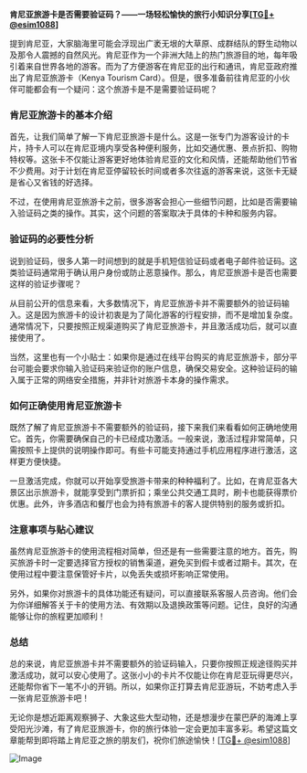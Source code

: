 **肯尼亚旅游卡是否需要验证码？——一场轻松愉快的旅行小知识分享[[TG💪+ @esim1088](https://t.me/s/esim1088)]**

提到肯尼亚，大家脑海里可能会浮现出广袤无垠的大草原、成群结队的野生动物以及那令人震撼的自然风光。肯尼亚作为一个非洲大陆上的热门旅游目的地，每年吸引着来自世界各地的游客。而为了方便游客在肯尼亚的出行和通讯，肯尼亚政府推出了肯尼亚旅游卡（Kenya Tourism Card）。但是，很多准备前往肯尼亚的小伙伴可能都会有一个疑问：这个旅游卡是不是需要验证码呢？

### 肯尼亚旅游卡的基本介绍

首先，让我们简单了解一下肯尼亚旅游卡是什么。这是一张专门为游客设计的卡片，持卡人可以在肯尼亚境内享受各种便利服务，比如交通优惠、景点折扣、购物特权等。这张卡不仅能让游客更好地体验肯尼亚的文化和风情，还能帮助他们节省不少费用。对于计划在肯尼亚停留较长时间或者多次往返的游客来说，这张卡无疑是省心又省钱的好选择。

不过，在使用肯尼亚旅游卡之前，很多游客会担心一些细节问题，比如是否需要输入验证码之类的操作。其实，这个问题的答案取决于具体的卡种和服务内容。

### 验证码的必要性分析

说到验证码，很多人第一时间想到的就是手机短信验证码或者电子邮件验证码。这类验证码通常用于确认用户身份或防止恶意操作。那么，肯尼亚旅游卡是否也需要这样的验证步骤呢？

从目前公开的信息来看，大多数情况下，肯尼亚旅游卡并不需要额外的验证码输入。这是因为旅游卡的设计初衷是为了简化游客的行程安排，而不是增加复杂度。通常情况下，只要按照正规渠道购买了肯尼亚旅游卡，并且激活成功后，就可以直接使用了。

当然，这里也有一个小贴士：如果你是通过在线平台购买的肯尼亚旅游卡，部分平台可能会要求你输入验证码来验证你的账户信息，确保交易安全。这种验证码的输入属于正常的网络安全措施，并非针对旅游卡本身的操作需求。

### 如何正确使用肯尼亚旅游卡

既然了解了肯尼亚旅游卡不需要额外的验证码，接下来我们来看看如何正确地使用它。首先，你需要确保自己的卡已经成功激活。一般来说，激活过程非常简单，只需按照卡上提供的说明操作即可。有些卡可能支持通过手机应用程序进行激活，这样更方便快捷。

一旦激活完成，你就可以开始享受旅游卡带来的种种福利了。比如，在肯尼亚各大景区出示旅游卡，就能享受到门票折扣；乘坐公共交通工具时，刷卡也能获得票价优惠。此外，许多酒店和餐厅也会为持有旅游卡的客人提供特别的服务或折扣。

### 注意事项与贴心建议

虽然肯尼亚旅游卡的使用流程相对简单，但还是有一些需要注意的地方。首先，购买旅游卡时一定要选择官方授权的销售渠道，避免买到假卡或者过期卡。其次，在使用过程中要注意保管好卡片，以免丢失或损坏影响正常使用。

另外，如果你对旅游卡的具体功能还有疑问，可以直接联系客服人员咨询。他们会为你详细解答关于卡的使用方法、有效期以及退换政策等问题。记住，良好的沟通能够让你的旅程更加顺利！

### 总结

总的来说，肯尼亚旅游卡并不需要额外的验证码输入，只要你按照正规途径购买并激活成功，就可以安心使用了。这张小小的卡片不仅能让你在肯尼亚玩得更尽兴，还能帮你省下一笔不小的开销。所以，如果你正打算去肯尼亚游玩，不妨考虑入手一张肯尼亚旅游卡吧！

无论你是想近距离观察狮子、大象这些大型动物，还是想漫步在蒙巴萨的海滩上享受阳光沙滩，有了肯尼亚旅游卡，你的旅行体验一定会更加丰富多彩。希望这篇文章能帮到即将踏上肯尼亚之旅的朋友们，祝你们旅途愉快！[[TG💪+ @esim1088](https://t.me/s/esim1088)] 

![Image](https://i.postimg.cc/4NQfJmqS/Snipaste-2025-05-13-00-14-12.png)